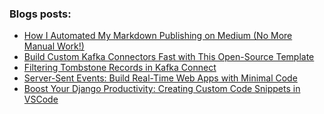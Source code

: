 ### Blogs posts:
<!-- BLOG-POST-LIST:START -->
- [How I Automated My Markdown Publishing on Medium &lpar;No More Manual Work!&rpar;](https://joel-hanson.medium.com/how-i-automated-my-markdown-publishing-on-medium-no-more-manual-work-8fc9a7a478d6?source=rss-906309768f3a------2)
- [Build Custom Kafka Connectors Fast with This Open-Source Template](https://joel-hanson.medium.com/build-custom-kafka-connectors-fast-with-this-open-source-template-d3ed9bdc00c6?source=rss-906309768f3a------2)
- [Filtering Tombstone Records in Kafka Connect](https://joel-hanson.medium.com/filtering-tombstone-records-in-kafka-connect-931de88d7560?source=rss-906309768f3a------2)
- [Server-Sent Events: Build Real-Time Web Apps with Minimal Code](https://joel-hanson.medium.com/server-sent-events-build-real-time-web-apps-with-minimal-code-6c308b33c518?source=rss-906309768f3a------2)
- [Boost Your Django Productivity: Creating Custom Code Snippets in VSCode](https://joel-hanson.medium.com/boost-your-django-productivity-creating-custom-code-snippets-in-vscode-abc07adaf03f?source=rss-906309768f3a------2)
<!-- BLOG-POST-LIST:END -->
